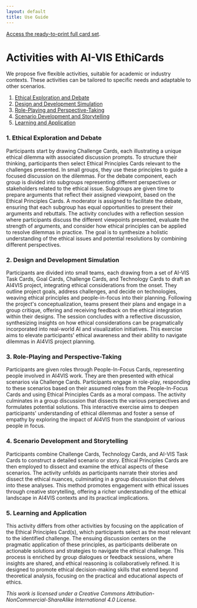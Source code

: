 ```yaml
---
layout: default
title: Use Guide
---
```


<!-- prettier-ignore-start -->

<div class="note">
    <p><a href="https://forms.gle/5ZrJsZbpEGVwrVLCA" target="_blank">Access the ready-to-print full card set</a>.</p>
</div>


# Activities with AI-VIS EthiCards

We propose five flexible activities, suitable for academic or industry contexts. These activities can be tailored to specific needs and adaptable to other scenarios.


1. [Ethical Exploration and Debate](#1-Ethical-Exploration-and-Debate)
2. [Design and Development Simulation](#2-Design-and-Development-Simulation)
3. [Role-Playing and Perspective-Taking](#3-Role-Playing-and-Perspective-Taking)
4. [Scenario Development and Storytelling](#4-Scenario-Development-and-Storytelling)
5. [Learning and Application](#5-Learning-and-Application)



### 1. Ethical Exploration and Debate

Participants start by drawing Challenge Cards, each illustrating a unique ethical dilemma with associated discussion prompts. To structure their thinking, participants then select Ethical Principles Cards relevant to the challenges presented. In small groups, they use these principles to guide a focused discussion on the dilemmas. For the debate component, each group is divided into subgroups representing different perspectives or stakeholders related to the ethical issue. Subgroups are given time to prepare arguments that reflect their assigned viewpoint, based on the Ethical Principles Cards. A moderator is assigned to facilitate the debate, ensuring that each subgroup has equal opportunities to present their arguments and rebuttals. The activity concludes with a reflection session where participants discuss the different viewpoints presented, evaluate the strength of arguments, and consider how ethical principles can be applied to resolve dilemmas in practice. The goal is to synthesize a holistic understanding of the ethical issues and potential resolutions by combining different perspectives.

### 2. Design and Development Simulation

Participants are divided into small teams, each drawing from a set of AI-VIS Task Cards, Goal Cards, Challenge Cards, and Technology Cards to draft an AI4VIS project, integrating ethical considerations from the onset. They outline project goals, address challenges, and decide on technologies, weaving ethical principles and people-in-focus into their planning. Following the project's conceptualization, teams present their plans and engage in a group critique, offering and receiving feedback on the ethical integration within their designs. The session concludes with a reflective discussion, synthesizing insights on how ethical considerations can be pragmatically incorporated into real-world AI and visualization initiatives. This exercise aims to elevate participants' ethical awareness and their ability to navigate dilemmas in AI4VIS project planning.

### 3. Role-Playing and Perspective-Taking

Participants are given roles through People-In-Focus Cards, representing people involved in AI4VIS work. They are then presented with ethical scenarios via Challenge Cards. Participants engage in role-play, responding to these scenarios based on their assumed roles from the People-In-Focus Cards and using Ethical Principles Cards as a moral compass. The activity culminates in a group discussion that dissects the various perspectives and formulates potential solutions. This interactive exercise aims to deepen participants' understanding of ethical dilemmas and foster a sense of empathy by exploring the impact of AI4VIS from the standpoint of various people in focus.

### 4. Scenario Development and Storytelling

Participants combine Challenge Cards, Technology Cards, and AI-VIS Task Cards to construct a detailed scenario or story. Ethical Principles Cards are then employed to dissect and examine the ethical aspects of these scenarios. The activity unfolds as participants narrate their stories and dissect the ethical nuances, culminating in a group discussion that delves into these analyses. This method promotes engagement with ethical issues through creative storytelling, offering a richer understanding of the ethical landscape in AI4VIS contexts and its practical implications.


### 5. Learning and Application

This activity differs from other activities by focusing on the application of the Ethical Principles Card(s), which participants select as the most relevant to the identified challenge. The ensuing discussion centers on the pragmatic application of these principles, as participants deliberate on actionable solutions and strategies to navigate the ethical challenge. This process is enriched by group dialogues or feedback sessions, where insights are shared, and ethical reasoning is collaboratively refined.
It is designed to promote ethical decision-making skills that extend beyond theoretical analysis, focusing on the practical and educational aspects of ethics. 

_This work is licensed under a Creative Commons Attribution-NonCommercial-ShareAlike International 4.0 License._

<!-- prettier-ignore-end -->
